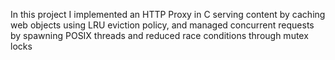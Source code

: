 In this project I implemented an HTTP Proxy in C serving content by caching web objects using LRU eviction policy, and managed concurrent requests by spawning POSIX threads and reduced race conditions through mutex locks

